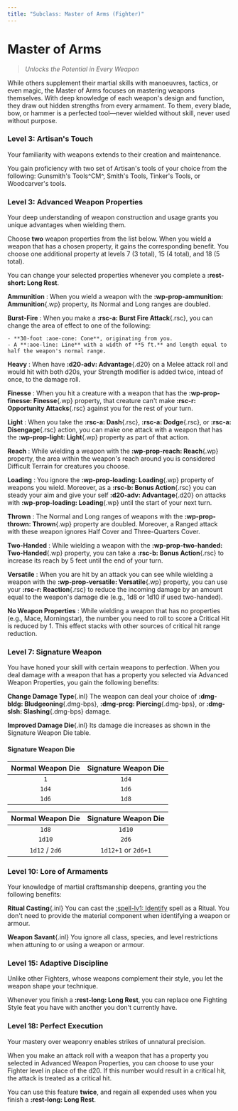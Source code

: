 ```yaml
---
title: "Subclass: Master of Arms (Fighter)"
---
```


<p style="display:none">
Unlocks the Potential in Every Weapon
</p>

# Master of Arms

> *Unlocks the Potential in Every Weapon*

While others supplement their martial skills with manoeuvres, tactics, or even magic, the Master of Arms focuses on mastering weapons themselves. With deep knowledge of each weapon's design and function, they draw out hidden strengths from every armament. To them, every blade, bow, or hammer is a perfected tool—never wielded without skill, never used without purpose.

### Level 3: Artisan's Touch

Your familiarity with weapons extends to their creation and maintenance.

You gain proficiency with two set of Artisan's tools of your choice from the following: Gunsmith's Tools^CM^, Smith's Tools, Tinker's Tools, or Woodcarver's tools.

### Level 3: Advanced Weapon Properties

Your deep understanding of weapon construction and usage grants you unique advantages when wielding them.

Choose **two** weapon properties from the list below. When you wield a weapon that has a chosen property, it gains the corresponding benefit. You choose one additional property at levels 7 (3 total), 15 (4 total), and 18 (5 total).

You can change your selected properties whenever you complete a **:rest-short: Long Rest**.

**Ammunition**
:   When you wield a weapon with the **:wp-prop-ammunition: Ammunition**{.wp} property, its Normal and Long ranges are doubled. 

**Burst-Fire**
:   When you make a **:rsc-a: Burst Fire Attack**{.rsc}, you can change the area of effect to one of the following:

    - **30-foot :aoe-cone: Cone**, originating from you.
    - A **:aoe-line: Line** with a width of **5 ft.** and length equal to half the weapon's normal range.

**Heavy**
:   When have **:d20-adv: Advantage**{.d20} on a Melee attack roll and would hit with both d20s, your Strength modifier is added twice, intead of once, to the damage roll.

**Finesse**
:   When you hit a creature with a weapon that has the **:wp-prop-finesse: Finesse**{.wp} property, that creature can't make **:rsc-r: Opportunity Attacks**{.rsc} against you for the rest of your turn.

**Light**
:   When you take the **:rsc-a: Dash**{.rsc}, **:rsc-a: Dodge**{.rsc}, or **:rsc-a: Disengage**{.rsc} action, you can make one attack with a weapon that has the **:wp-prop-light: Light**{.wp} property as part of that action.

**Reach**
:   While wielding a weapon with the **:wp-prop-reach: Reach**{.wp} property, the area within the weapon's reach around you is considered Difficult Terrain for creatures you choose.

**Loading**
:   You ignore the **:wp-prop-loading: Loading**{.wp} property of weapons you wield. Moreover, as a **:rsc-b: Bonus Action**{.rsc} you can steady your aim and give your self **:d20-adv: Advantage**{.d20} on attacks with **:wp-prop-loading: Loading**{.wp} until the start of your next turn.

**Thrown**
:   The Normal and Long ranges of weapons with the **:wp-prop-thrown: Thrown**{.wp} property are doubled. Moreover, a Ranged attack with these weapon ignores Half Cover and Three-Quarters Cover.

**Two-Handed**
:   While wielding a weapon with the **:wp-prop-two-handed: Two-Handed**{.wp} property, you can take a **:rsc-b: Bonus Action**{.rsc} to increase its reach by 5 feet until the end of your turn.

**Versatile**
:   When you are hit by an attack you can see while wielding a weapon with the **:wp-prop-versatile: Versatile**{.wp} property, you can use your **:rsc-r: Reaction**{.rsc} to reduce the incoming damage by an amount equal to the weapon's damage die (e.g., 1d8 or 1d10 if used two-handed).

**No Weapon Properties**
:   While wielding a weapon that has no properties (e.g., Mace, Morningstar), the number you need to roll to score a Critical Hit is reduced by 1. This effect stacks with other sources of critical hit range reduction.

### Level 7: Signature Weapon

You have honed your skill with certain weapons to perfection. When you deal damage with a weapon that has a property you selected via Advanced Weapon Properties, you gain the following benefits:

**Change Damage Type**{.inl} The weapon can deal your choice of **:dmg-bldg: Bludgeoning**{.dmg-bps}, **:dmg-prcg: Piercing**{.dmg-bps}, or **:dmg-slsh: Slashing**{.dmg-bps} damage.

**Improved Damage Die**{.inl} Its damage die increases as shown in the Signature Weapon Die table.

#### Signature Weapon Die

<div class="grid" markdown>

| Normal Weapon Die | Signature Weapon Die |
|:-:|:-:|
| `1` | `1d4` |
| `1d4` | `1d6` |
| `1d6` | `1d8` |

| Normal Weapon Die | Signature Weapon Die |
|:-:|:-:|
| `1d8` | `1d10` |
| `1d10` | `2d6` |
| `1d12` / `2d6` | `1d12+1` or `2d6+1` |

</div>

### Level 10: Lore of Armaments

Your knowledge of martial craftsmanship deepens, granting you the following benefits:

**Ritual Casting**{.inl} You can cast the [:spell-lv1: Identify](../../spells/description/core/level-1.md#identify) spell as a Ritual. You don't need to provide the material component when identifying a weapon or armour.

**Weapon Savant**{.inl} You ignore all class, species, and level restrictions when attuning to or using a weapon or armour.

### Level 15: Adaptive Discipline

Unlike other Fighters, whose weapons complement their style, you let the weapon shape your technique.

Whenever you finish a **:rest-long: Long Rest**, you can replace one Fighting Style feat you have with another you don't currently have.

### Level 18: Perfect Execution

Your mastery over weaponry enables strikes of unnatural precision.

When you make an attack roll with a weapon that has a property you selected in Advanced Weapon Properties, you can choose to use your Fighter level in place of the d20. If this number would result in a critical hit, the attack is treated as a critical hit.

You can use this feature **twice**, and regain all expended uses when you finish a **:rest-long: Long Rest**.
